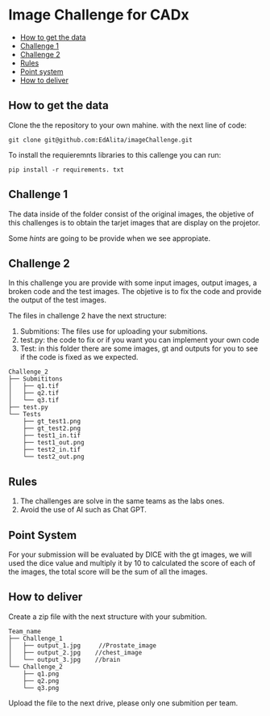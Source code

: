 # Image Challenge for CADx 

- [How to get the data](#how-to-get-the-data)
- [Challenge 1](#challenge-1)
- [Challenge 2](#challenge-2)
- [Rules](#rules)
- [Point system](#point-system)
- [How to deliver](#how-to-deliver)

## How to get the data

Clone the the repository to your own mahine. with the next line of code:

```
git clone git@github.com:EdAlita/imageChallenge.git
```

To install the requieremnts libraries to this callenge you can run:


```
pip install -r requirements. txt
```

## Challenge 1

The data inside of the folder consist of the original images, the objetive of this challenges is to obtain the tarjet images that are display on the projetor.

Some *hints* are going to be provide when we see appropiate.

## Challenge 2

In this challenge you are provide with some input images, output images, a broken code and the test images. The objetive is to fix the code and provide the output of the test images. 

The files in challenge 2 have the next structure:

1. Submitions: The files use for uploading your submitions. 
2. test.py: the code to fix or if you want you can implement your own code
3. Test: in this folder there are some images, gt and outputs for you to see if the code is fixed as we expected.


```
Challenge_2
├── Submititons
│   ├── q1.tif 
│   ├── q2.tif
│   └── q3.tif
├── test.py
└── Tests
    ├── gt_test1.png
    ├── gt_test2.png
    ├── test1_in.tif
    ├── test1_out.png
    ├── test2_in.tif
    └── test2_out.png
```

## Rules

1. The challenges are solve in the same teams as the labs ones.
2. Avoid the use of AI such as Chat GPT.

## Point System

For your submission will be evaluated by DICE with the gt images, we will used the dice value and multiply it by 10 to calculated the score of each of the images, the total score will be the sum of all the images.

## How to deliver

Create a zip file with the next structure with your submition.

```
Team_name
├── Challenge_1
│   ├── output_1.jpg     //Prostate_image
│   ├── output_2.jpg    //chest_image
│   └── output_3.jpg    //brain
└── Challenge_2
    ├── q1.png
    ├── q2.png
    └── q3.png
```

Upload the file to the next drive, please only one submition per team.
